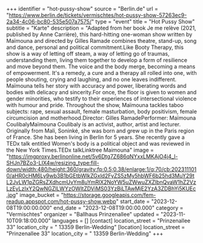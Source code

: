 +++
identifier = "hot-pussy-show"
source = "Berlin.de"
url = "https://www.berlin.de/tickets/vermischtes/hot-pussy-show-57263ec9-2a34-4c06-bc80-535e507a7575/"
type = "event"
title = "Hot Pussy Show"
subtitle = "Karte"
description = "Adapted from her book Je me relève (2021, published by Anne Carrière), this hard-hitting one-woman show written by Maïmouna and directed by Gilles Ramade combines theatre, stand-up, song and dance, personal and political commitment.Like Booty Therapy, this show is a way of letting off steam, a way of letting go of traumas, understanding them, living them together to develop a form of resilience and move beyond them. The voice and the body merge, becoming a means of empowerment. It's a remedy, a cure and a therapy all rolled into one, with people shouting, crying and laughing, and no one leaves indifferent. Maïmouna tells her story with accuracy and power, liberating words and bodies with delicacy and sincerity.For once, the floor is given to women and gender minorities, who testify to their experiences of intersectional violence with humour and pride. Throughout the show, Maïmouna tackles taboo subjects: rape, sexual assault, female masturbation, body positivism, female circumcision and motherhood.Director: Gilles RamadePerformer: Maïmouna CoulibalyMaïmouna Coulibaly is an activist, author, artist and lecturer. Originally from Mali, Soninké, she was born and grew up in the Paris region of France. She has been living in Berlin for 5 years. She recently gave a TEDx talk entitled Women's body is a political object and was reviewed in the New York Times.TEDx talkLinktree Maimouna"
image = "https://imgproxy.berlinonline.net/5v6Dtg7Z686qNYxxLMKAjO4j4_l-SHJn7BZo3-LIX4w/resizing_type:fill-down/width:480/height:360/gravity:fp:0.5:0.38/enlarge:1/q:70/cb:2023111010/aHR0cHM6Ly9wb3B1bGEtbWlkZGxld2FyZS5zMy5hbWF6b25hd3MuY29tL2JvLW1pZGRsZXdhcmUvYm8uYmRlX2NoYW5uZWwuZXZlbnQvaW1hZ2VzLzEyLzIxY2QwNGZlLWYzOWItZDViMS03YzBjLTAwMjE2YzA3ZDBhYi5KUEc.jpg"
image_bucket = "https://storage.googleapis.com/fem-readup.appspot.com/hot-pussy-show.webp"
start_date = "2023-12-08T19:00:00.000"
end_date = "2023-12-08T19:00:00.000"
category = "Vermischtes"
organizer = "Ballhaus Prinzenallee"
updated = "2023-11-10T09:18:00.000"
languages = []
[contact]
location_street = "Prinzenallee 33"
location_city = " 13359 Berlin-Wedding"
[location]
location_street = "Prinzenallee 33"
location_city = " 13359 Berlin-Wedding"
+++